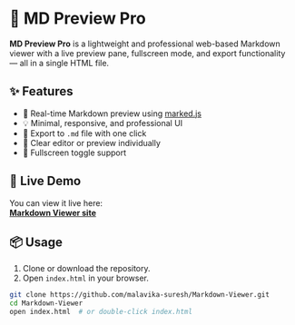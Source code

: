 # 📝 MD Preview Pro

**MD Preview Pro** is a lightweight and professional web-based Markdown viewer with a live preview pane, fullscreen mode, and export functionality — all in a single HTML file.

## ✨ Features

- 📄 Real-time Markdown preview using [marked.js](https://github.com/markedjs/marked)
- 💡 Minimal, responsive, and professional UI
- 💾 Export to `.md` file with one click
- 🔄 Clear editor or preview individually
- 🧭 Fullscreen toggle support

## 🚀 Live Demo

You can view it live here:  
**[Markdown Viewer site ](https://malavika-suresh.github.io/Markdown-Viewer/)**

## 📦 Usage

1. Clone or download the repository.
2. Open `index.html` in your browser.

```bash
git clone https://github.com/malavika-suresh/Markdown-Viewer.git
cd Markdown-Viewer
open index.html  # or double-click index.html
